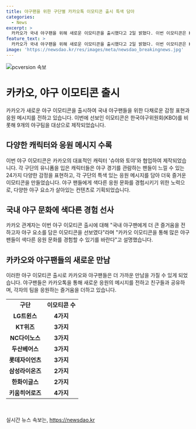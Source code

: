 ```yaml
---
title: 야구팬을 위한 구단별 카카오톡 이모티콘 출시 특색 담아
categories:
  - News
excerpt: >
  카카오가 국내 야구팬을 위해 새로운 이모티콘을 출시했다고 2일 밝혔다. 이번 이모티콘은 KBO를 비롯한 9개 구단의 유니폼을 착용한 캐릭터들로 구성되어 있으며, 야구 경기를 관람하며 느낄 수 있는 24가지 다양한 감정을 표현한다. 또한, 각 구단의 특색있는 응원 메시지를 담아 사용의 즐거움을 더했다. 이로써 카카오는 야구 요소를 접목한 이모티콘으로 국내 야구팬들에게 다채로운 응원 문화를 경험시키고자 한다.
feature_text: >
  카카오가 국내 야구팬을 위해 새로운 이모티콘을 출시했다고 2일 밝혔다. 이번 이모티콘은 KBO를 비롯한 9개 구단의 유니폼을 착용한 캐릭터들로 구성되어 있으며, 야구 경기를 관람하며 느낄 수 있는 24가지 다양한 감정을 표현한다. 또한, 각 구단의 특색있는 응원 메시지를 담아 사용의 즐거움을 더했다. 이로써 카카오는 야구 요소를 접목한 이모티콘으로 국내 야구팬들에게 다채로운 응원 문화를 경험시키고자 한다.
image: 'https://newsdao.kr/res/images/meta/newsdao_breakingnews.jpg'
---
```


<p><img src="https://newsdao.kr/res/images/meta/newsdao_breakingnews.jpg" alt="pcversion 속보" /></p>

<h1>카카오, 야구 이모티콘 출시</h1>

<p data-ke-size="size16">카카오가 새로운 야구 이모티콘을 출시하여 국내 야구팬들을 위한 다채로운 감정 표현과 응원 메시지를 전하고 있습니다. 이번에 선보인 이모티콘은 한국야구위원회(KBO)를 비롯해 9개의 야구팀을 대상으로 제작되었습니다.</p>

<h2>다양한 캐릭터와 응원 메시지 수록</h2>

<p data-ke-size="size16">이번 야구 이모티콘은 카카오의 대표적인 캐릭터 '슈야와 토야'와 협업하여 제작되었습니다. 각 구단의 유니폼을 입은 캐릭터들은 야구 경기를 관람하는 팬들이 느낄 수 있는 24가지 다양한 감정을 표현하고, 각 구단의 특색 있는 응원 메시지를 담아 더욱 즐거운 이모티콘을 만들었습니다. 야구 팬들에게 색다른 응원 문화를 경험시키기 위한 노력으로, 다양한 야구 요소가 살아있는 컨텐츠로 기획되었습니다.</p>

<h2>국내 야구 문화에 색다른 경험 선사</h2>

<p data-ke-size="size16">카카오 관계자는 이번 야구 이모티콘 출시에 대해 "국내 야구팬에게 더 큰 즐거움을 전하고자 야구 요소를 담은 이모티콘을 선보였다"라며 "카카오 이모티콘을 통해 많은 야구팬들이 색다른 응원 문화를 경험할 수 있기를 바란다"고 설명했습니다.</p>

<h2>카카오와 야구팬들의 새로운 만남</h2>

<p data-ke-size="size16">이러한 야구 이모티콘 출시로 카카오와 야구팬들은 더 가까운 만남을 가질 수 있게 되었습니다. 야구팬들은 카카오톡을 통해 새로운 응원의 메시지를 전하고 친구들과 공유하며, 각자의 팀을 응원하는 즐거움을 더하고 있습니다.</p>

<table>
  <tr>
    <td style="text-align: center; height: 17px;"><b>구단</b></td>
    <td style="text-align: center; height: 17px;"><b>이모티콘 수</b></td>
  </tr>
  <tr>
    <td style="text-align: center; height: 17px;"><b>LG트윈스</b></td>
    <td style="text-align: center; height: 17px;"><b>4가지</b></td>
  </tr>
  <tr>
    <td style="text-align: center; height: 17px;"><b>KT위즈</b></td>
    <td style="text-align: center; height: 17px;"><b>3가지</b></td>
  </tr>
  <tr>
    <td style="text-align: center; height: 17px;"><b>NC다이노스</b></td>
    <td style="text-align: center; height: 17px;"><b>3가지</b></td>
  </tr>
  <tr>
    <td style="text-align: center; height: 17px;"><b>두산베어스</b></td>
    <td style="text-align: center; height: 17px;"><b>3가지</b></td>
  </tr>
  <tr>
    <td style="text-align: center; height: 17px;"><b>롯데자이언츠</b></td>
    <td style="text-align: center; height: 17px;"><b>3가지</b></td>
  </tr>
  <tr>
    <td style="text-align: center; height: 17px;"><b>삼성라이온즈</b></td>
    <td style="text-align: center; height: 17px;"><b>2가지</b></td>
  </tr>
  <tr>
    <td style="text-align: center; height: 17px;"><b>한화이글스</b></td>
    <td style="text-align: center; height: 17px;"><b>2가지</b></td>
  </tr>
  <tr>
    <td style="text-align: center; height: 17px;"><b>키움히어로즈</b></td>
    <td style="text-align: center; height: 17px;"><b>4가지</b></td>
  </tr>
</table>

<p data-ke-size="size16">&nbsp;</p>
실시간 뉴스 속보는, <a href="https://newsdao.kr" rel="dofollow">https://newsdao.kr</a>


